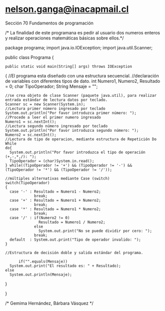 # nelson.ganga@inacapmail.cl
Sección 70 Fundamentos de programación 
 
 /* La finalidad de este programana es pedir al usuario dos numeros enteros y 
realizar operaciones matemáticas básicas sobre ellos.*/

package programa;
import java.io.IOException;
import java.util.Scanner;

public class Programa  {
 
    public static void main(String[] args) throws IOException
  {
    //El programa esta diseñado con una estructura secuencial.
    //declaración de variables con diferentes tipos de dato.
    int Numero1, Numero2, Resultado = 0;
    char TipoOperador;
    String Mensaje = "";

    //se crea objeto de clase Scanner (paquete java.util), para realizar entrada estándar de lectura datos por teclado. 
    Scanner sc = new Scanner(System.in);
    //Lectura primer número ingresado por teclado
    System.out.println("Por favor introduzca primer número: "); 
    //Procede a leer el primer numero ingresado
    Numero1 = sc.nextInt(); 
    //Lectura segundo número ingresado por teclado
    System.out.println("Por favor introduzca segundo número: "); 
    Numero2 = sc.nextInt(); 
    //Lectura de tipo de operacion, mediante estructura de Repetición Do While
    do{
      System.out.println("Por favor introduzca el tipo de operación (+,-,*,/): ");
      TipoOperador = (char)System.in.read(); 
    } while((TipoOperador != '+') && (TipoOperador != '-') && (TipoOperador != '*') && (TipoOperador != '/'));
    
    //múltiples alternativas mediante Case (switch)
    switch(TipoOperador) 
    {
      case '-' : Resultado = Numero1 - Numero2;
                 break;
      case '+' : Resultado = Numero1 + Numero2;
                 break;
      case '*' : Resultado = Numero1 * Numero2;
                 break;
      case '/' : if(Numero2 != 0)
                   Resultado = Numero1 / Numero2;
                 else
                   System.out.print("No se puede dividir por cero: ");
                 break;
      default  : System.out.print("Tipo de operador invalido: ");
    }
    
    //Estructura de decisión doble y salida estándar del programa.
     
          if("".equals(Mensaje))
      System.out.print("El resultado es: " + Resultado);
    else
      System.out.println(Mensaje);
  
  } 
    
}

/* Gemima Hernández, Bárbara Vásquez */
